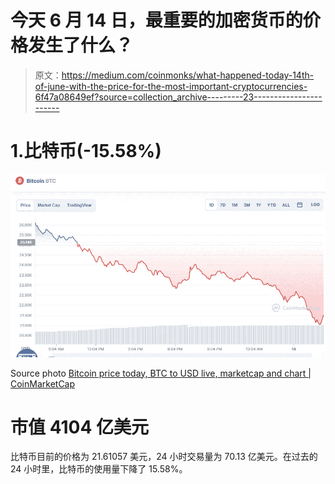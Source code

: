 # 今天 6 月 14 日，最重要的加密货币的价格发生了什么？

> 原文：<https://medium.com/coinmonks/what-happened-today-14th-of-june-with-the-price-for-the-most-important-cryptocurrencies-6f47a08649ef?source=collection_archive---------23----------------------->

# 1.比特币(-15.58%)

![](img/0a0ad3f135388ab01e4c18bdd242bba3.png)

Source photo [Bitcoin price today, BTC to USD live, marketcap and chart | CoinMarketCap](https://coinmarketcap.com/currencies/bitcoin/)

# 市值 4104 亿美元

比特币目前的价格为 21.61057 美元，24 小时交易量为 70.13 亿美元。在过去的 24 小时里，比特币的使用量下降了 15.58%。